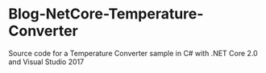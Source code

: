 # Blog-NetCore-Temperature-Converter
Source code for a Temperature Converter sample in C# with .NET Core 2.0 and Visual Studio 2017
